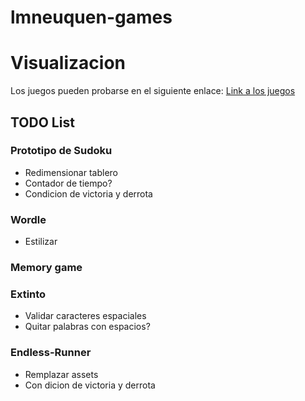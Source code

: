 # lmneuquen-games

# Visualizacion
Los juegos pueden probarse en el siguiente enlace:
[Link a los juegos](https://fulgorastudio.github.io/lmn-games/)


## TODO List
### Prototipo de Sudoku
- Redimensionar tablero
- Contador de tiempo?
- Condicion de victoria y derrota

### Wordle
- Estilizar

### Memory game


### Extinto
- Validar caracteres espaciales
- Quitar palabras con espacios?

### Endless-Runner
- Remplazar assets
- Con dicion de victoria y derrota
